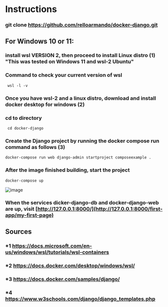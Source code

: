 # Instructions
### git clone https://github.com/relloarmando/docker-django.git

## For Windows 10 or 11:
### install wsl VERSION 2, then proceed to install Linux distro (1) "This was tested on Windows 11 and wsl-2 Ubuntu"

### Command to check your current version of wsl 
``` console
 wsl -l -v
 ```

### Once you have wsl-2 and a linux distro, download and install docker desktop for windows (2)

### cd to directory
``` console
 cd docker-django
 ```

### Create the Django project by running the docker compose run command as follows (3)
``` console
docker-compose run web django-admin startproject composeexample .
 ```
 
 ### After the image finished building, start the project
``` console
docker-compose up
 ```
 ![image](https://user-images.githubusercontent.com/92693998/180700775-a99e6475-8cf5-4d69-8a59-4dad06549e72.png)
 ### When the services dicker-django-db and docker-django-web are up, visit [http://127.0.0.1:8000/](http://127.0.0.1:8000/first-app/my-first-page)
 
 
## Sources 
### *1 https://docs.microsoft.com/en-us/windows/wsl/tutorials/wsl-containers 
### *2 https://docs.docker.com/desktop/windows/wsl/
### *3 https://docs.docker.com/samples/django/
### *4 https://www.w3schools.com/django/django_templates.php
